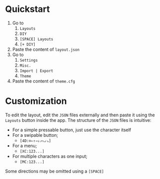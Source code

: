 # Quickstart
1. Go to
	1. `Layouts`
	2. `DIY`
	3. <code><kbd>[SPACE]</kbd> Layouts</code>
	4. `[+ DIY]`
2. Paste the content of `layout.json`
3. Go to
	1. `Settings`
	2. `Misc.`
	3. `Import | Export`
	4. `Theme`
4. Paste the content of `theme.cfg`
# Customization
To edit the layout, edit the `JSON` files externally and then paste it using the `Layouts` button inside the app. The structure of the `JSON` files is intuitive:
- For a simple pressable button, just use the character itself
- For a swipable button;
	- <code>[4D:&#x2299;&#x21d0;&#x21d1;&#x21d2;&#x21d3;&#x21d7;&#x21d6;&#x21d9;&#x21d8;]</code>
- For a menu;
	- `[XC:123...]`
- For multiple characters as one input;
	- `[MC:123...]`

Some directions may be omitted using a `[SPACE]`